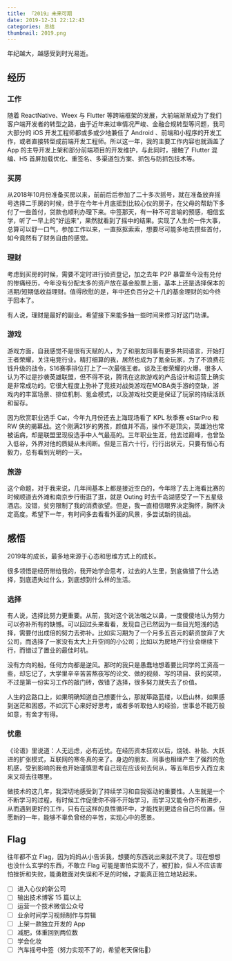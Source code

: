 ```yaml
---
title: 『2019』未来可期
date: 2019-12-31 22:12:43
categories: 总结
thumbnail: 2019.png
---
```


年纪越大，越感受到时光易逝。

<!--more-->

## 经历

### 工作

随着 ReactNative、Weex 与 Flutter 等跨端框架的发展，大前端渐渐成为了我们客户端开发者的转型之路，由于近年来过审情况严峻、金融合规转型等问题，我司大部分的 iOS 开发工程师都或多或少地兼任了 Android 、前端和小程序的开发工作，或者直接转型成前端开发工程师。所以这一年，我的主要工作内容也就涵盖了 App 的主导开发上架和部分前端项目的开发维护，与此同时，接触了 Flutter 混编、H5 首屏加载优化、重签名、多渠道包方案、抓包与防抓包技术等。

### 买房

从2018年10月份准备买房以来，前前后后参加了二十多次摇号，就在准备放弃摇号选择二手房的时候，终于在今年十月底摇到比较心仪的房子，在父母的帮助下多付了一些首付，贷款也顺利办理下来。中签那天，有一种不可言喻的预感，相信玄学，听了一早上的“好运来”，果然就看到了摇中的结果。实现了人生的一件大事，总算可以舒一口气，参加工作以来，一直抠抠索索，想要尽可能多地去攒些首付，如今竟然有了财务自由的感觉。

### 理财

考虑到买房的时候，需要不定时进行验资登记，加之去年 P2P 暴雷至今没有兑付的惨痛经历，今年没有分配太多的资产放在基金股票上面，基本上还是选择保本的活期/短期低收益理财。值得欣慰的是，年中还负百分之十几的基金理财的如今终于回本了。

有人说，理财是最好的副业。希望接下来能多抽一些时间来修习好这门功课。

### 游戏

游戏方面，自我感觉不是很有天赋的人，为了和朋友同事有更多共同语言，开始打王者荣耀，关注电竞行业。精打细算的我，居然也成为了氪金玩家，为了不浪费花钱升级的战令，S16赛季排位打上了一次最强王者。谈及王者荣耀的火爆，很多人认为不过是抄袭英雄联盟，但不得不说，腾讯在这款游戏的产品设计和运营上确实是非常成功的。它很大程度上弥补了竞技对战类游戏在MOBA类手游的空缺，游戏内的丰富场景、排位机制、氪金模式，以及游戏社交更是保证了玩家的持续活跃和留存。

因为欣赏职业选手 Cat，今年九月份还去上海现场看了 KPL 秋季赛 eStarPro 和 RW 侠的揭幕战。这个刚满21岁的男孩，颜值并不高，操作不是顶尖，英雄池也常被诟病，却是联盟里现役选手中人气最高的。三年职业生涯，他去过巅峰，也曾坠入低谷，外界对他的质疑从未间断。但是三百六十行，行行出状元，只要有恒心有毅力，总有看到光明的一天。

### 旅游

这个命题，对于我来说，几年间基本上都是接近空白的，今年除了去上海看比赛的时候顺道去外滩和南京步行街逛了逛，就是 Outing 时去千岛湖感受了一下五星级酒店。没错，贫穷限制了我的消费欲望。但是，我一直相信眼界决定胸怀，胸怀决定高度。希望下一年，有时间多去看看外面的风景，多尝试新的挑战。

## 感悟

2019年的成长，最多地来源于心态和思维方式上的成长。

很多领悟是经历带给我的，我开始学会思考，过去的人生里，到底做错了什么选择，到底遗失过什么，到底想到什么样的生活。

### 选择

有人说，选择比努力更重要。从前，我对这个说法嗤之以鼻，一度傻傻地认为努力可以弥补所有的缺憾。可以回过头来看看，发现自己已然因为一些目光短浅的选择，需要付出成倍的努力去弥补。比如实习期为了一个月多五百元的薪资放弃了大公司，而选择了一家没有太大上升空间的小公司；比如以为房地产行业会继续下行，而错过了置业的最佳时机。

没有方向的船，任何方向都是逆风。那时的我只是愚蠢地想着要比同学的工资高一些，却忘记了，大学里辛辛苦苦熬夜写的论文、做的视频、写的项目、获的奖项，不过是第一份实习工作的敲门砖，做错了选择，很多努力就失去了价值。

人生的岔路口上，如果明确知道自己想要什么，那就筚路蓝缕，以启山林，如果感到迷茫和困惑，不如沉下心来好好思考，或者多听取他人的经验，世事总不能万般如意，有舍才有得。

### 忧患

《论语》里说道：人无远虑，必有近忧。在经历资本狂欢以后，烧钱、补贴、大跃进的扩张模式，互联网的寒冬真的来了。身边的朋友、同事也相继产生了强烈的危机感，受到影响的我也开始谨慎思考自己现在应该何去何从，等五年后步入而立未来又将去往哪里。

做技术的这几年，我深切地感受到了持续学习和自我驱动的重要性。人生就是一个不断学习的过程，有时候工作促使你不得不开始学习，而学习又能令你不断进步，从而遇到更好的工作，只有在这样的良性循环中，才能找到更适合自己的位置。但愿新的一年，能够不辜负曾经的辛苦，实现心中的愿景。

## Flag

往年都不立 Flag，因为妈妈从小告诉我，想要的东西说出来就不灵了。现在想想也没什么玄学的东西，不敢立 Flag 可能是害怕实现不了，被打脸，但人不应该害怕挫折和失败，能勇敢面对失误和不足的时候，才能真正独立地站起来。

- [ ] 进入心仪的新公司
- [ ] 输出技术博客 15 篇以上
- [ ] 运营一个技术微信公众号
- [ ] 业余时间学习视频制作与剪辑
- [ ] 上架一款独立开发的 App
- [ ] 减肥，体重回到两位数
- [ ] 学会化妆
- [ ] 汽车摇号中签（努力实现不了的，希望老天保佑🙏）
